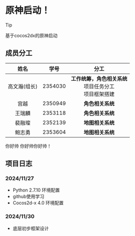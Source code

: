 # 原神启动！

> [!TIP]
> 基于cocos2dx的原神启动

## 成员分工

| 姓名 | 学号 | 分工 |
| :---: | :---: | :---: |
| 高文瀚(组长) | 2354030 | **工作统筹，角色相关系统** <br> 项目任务分工 <br> 项目框架搭建|
| 宫越 | 2350949 | **角色相关系统** <br>  |
| 王瑞麟 | 2353118 | **角色相关系统** <br>  |
| 裴融璨 | 2352139 | **地图相关系统** <br>  |
| 鲍志勇 | 2353604 | **地图相关系统** <br>  |



你好帅
你好帅你好帅！


## 项目日志
### 2024/11/27
* Python 2.7.10 环境配置
* github使用学习
* Cocos2d-x 4.0 环境配置
### 2024/11/30
* 底层初步框架设计
